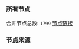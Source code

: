 ### 所有节点
合并节点总数: `1799`
[节点链接](https://raw.githubusercontent.com/rzhy1/11/master/sub/sub_merge_base64.txt)

### 节点来源